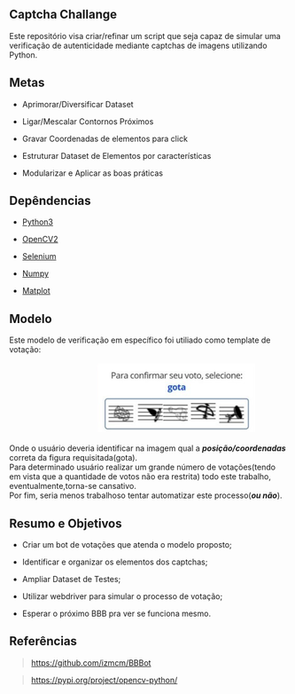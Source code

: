 ## Captcha Challange

Este repositório visa criar/refinar um script que seja capaz de simular uma verificação de autenticidade mediante captchas de imagens utilizando Python.

## Metas 

* Aprimorar/Diversificar Dataset

* Ligar/Mescalar Contornos Próximos 

* Gravar Coordenadas de elementos para click

* Estruturar Dataset de Elementos por características

* Modularizar e Aplicar as boas práticas 


## Depêndencias
* [Python3](https://www.python.org/)

* [OpenCV2](https://answers.opencv.org/questions/)

* [Selenium](https://www.seleniumhq.org/)

* [Numpy](https://numpy.org/install/)

* [Matplot](https://matplotlib.org/3.1.1/users/installing.html)

## Modelo 
Este modelo de verificação em específico foi utiliado como template de votação:<br/><br/>
&nbsp;&nbsp;&nbsp;&nbsp;&nbsp;&nbsp;&nbsp;&nbsp;&nbsp;&nbsp;&nbsp;&nbsp;&nbsp;&nbsp;&nbsp;&nbsp;&nbsp;&nbsp;&nbsp;&nbsp;&nbsp;&nbsp;&nbsp;&nbsp;&nbsp;&nbsp;&nbsp;&nbsp;&nbsp;&nbsp;&nbsp;&nbsp;&nbsp;&nbsp;&nbsp;&nbsp;&nbsp;&nbsp;&nbsp;&nbsp;![](./images/exemplo.png)
&nbsp;&nbsp;&nbsp;&nbsp;<br><br/>
Onde o usuário deveria identificar na imagem qual a ***posição/coordenadas*** correta da figura requisitada(gota). <br>Para determinado usuário realizar um grande número de votações(tendo em vista que a quantidade de votos não era restrita) todo este trabalho, eventualmente,torna-se cansativo.<br>Por fim, seria menos trabalhoso tentar automatizar este processo(***ou não***).

## Resumo e Objetivos
* Criar um bot de votações que atenda o modelo proposto;

* Identificar e organizar os elementos dos captchas;

* Ampliar Dataset de Testes;

* Utilizar webdriver para simular o processo de votação;

* Esperar o próximo BBB pra ver se funciona mesmo.

## Referências

> https://github.com/izmcm/BBBot 

> https://pypi.org/project/opencv-python/


